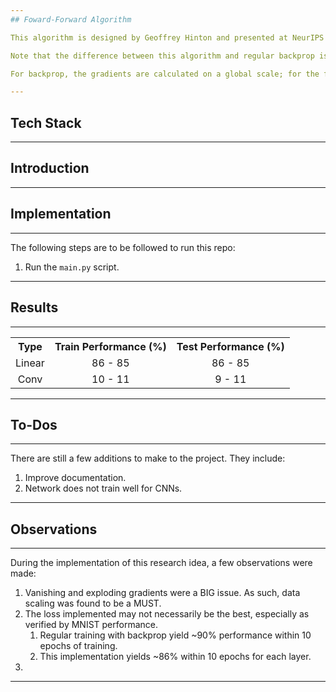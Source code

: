```yaml
---
## Foward-Forward Algorithm

This algorithm is designed by Geoffrey Hinton and presented at NeurIPS 2022 as a possible alternative to the all-popular backpropagation algorithm that powers most of present-day ML.

Note that the difference between this algorithm and regular backprop is not the prescence of gradients or lack thereof; it is the scale and purpose at which and for which the gradients are calculated.

For backprop, the gradients are calculated on a global scale; for the forward-forward algorithm, the gradients are local in scope. This means that each layer calcukated its own gradient independently of the others. It calculates it own gradients, updates its own paremeters, and then uses the new parameters to transform the input data sending the input data to the next layer in the network, where the process is repeated.

---
```

## Tech Stack

---
## Introduction

---
## Implementation

---
The following steps are to be followed to run this repo:
1. Run the `main.py` script.
---
## Results

---
<table style="text-align:center">
<tr>
   <th> Type </th>
   <th> Train Performance (%) </th>
   <th> Test Performance (%) </th>
</tr>

<tr>
   <td> Linear </td>
   <td> 86 - 85</td>
   <td> 86 - 85</td>
</tr>

<tr>
   <td> Conv </td>
   <td> 10 - 11</td>
   <td> 9 - 11</td>
</tr>
</table>

---
## To-Dos

---
There are still a few additions to make to the project. They include:
1. Improve documentation.
2. Network does not train well for CNNs.
---
## Observations

---
During the implementation of this research idea, a few observations were made:
1. Vanishing and exploding gradients were a BIG issue. As such, data scaling was found to be a MUST.
2. The loss implemented may not necessarily be the best, especially as verified by MNIST performance.
   1. Regular training with backprop yield ~90% performance within 10 epochs of training.
   2. This implementation yields ~86% within 10 epochs for each layer.
3. 
---


